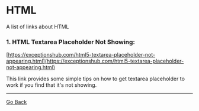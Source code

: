 # HTML

A list of links about HTML

### 1. HTML Textarea Placeholder Not Showing:

[https://exceptionshub.com/html5-textarea-placeholder-not-appearing.html](https://exceptionshub.com/html5-textarea-placeholder-not-appearing.html)

This link provides some simple tips on how to get textarea placeholder to work if you find that it's not showing.

---

[Go Back](../README.md)
